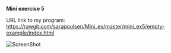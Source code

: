 **Mini exercise 5**

URL link to my program: https://rawgit.com/sarapoulsen/Mini_ex/master/mini_ex5/empty-example/index.html

![ScreenShot](https://github.com/sarapoulsen/Mini_ex/blob/master/mini_ex4/Sk%C3%A6rmbillede%202018-02-25%20kl.%2010.02.42.png)
